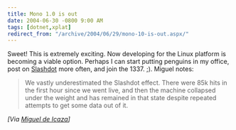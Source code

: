 ```yaml
---
title: Mono 1.0 is out
date: 2004-06-30 -0800 9:00 AM
tags: [dotnet,xplat]
redirect_from: "/archive/2004/06/29/mono-10-is-out.aspx/"
---
```


Sweet! This is extremely exciting. Now developing for the Linux platform
is becoming a viable option. Perhaps I can start putting penguins in my
office, post on [Slashdot](http://www.slashdot.org/) more often, and
join the 1337. ;). Miguel notes:

> We vastly underestimated the Slashdot effect. There were 85k hits in
> the first hour since we went live, and then the machine collapsed
> under the weight and has remained in that state despite repeated
> attempts to get some data out of it.

*[Via [Miguel de Icaza](http://primates.ximian.com/~miguel/all.html#6%2f30%2f2004%201%3a55%3a00%20PM)]*

